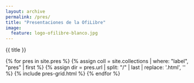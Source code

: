 ```yaml
---
layout: archive
permalink: /pres/
title: "Presentaciones de la OfiLibre"
image:
  feature: logo-ofilibre-blanco.jpg
---
```


{{ title }}

<div class="tiles">
{% for pres in site.pres %}
  {% assign coll = site.collections | where: "label", "pres" | first %}
  {% assign dir = pres.url | split: "/" | last | replace: '.html', '' %}
	{% include pres-grid.html %}
{% endfor %}
</div><!-- /.tiles -->

